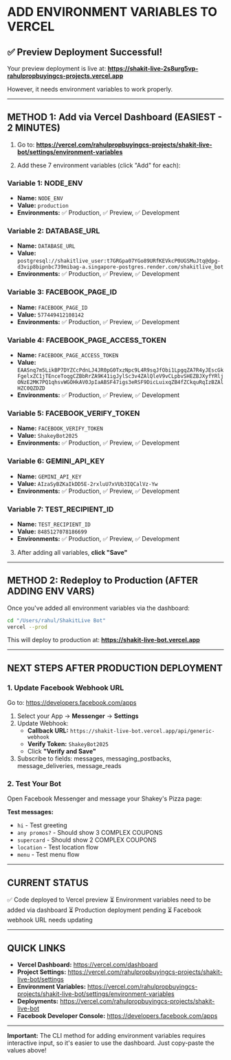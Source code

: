 # ADD ENVIRONMENT VARIABLES TO VERCEL

## ✅ Preview Deployment Successful!

Your preview deployment is live at:
**https://shakit-live-2s8urg5vp-rahulpropbuyingcs-projects.vercel.app**

However, it needs environment variables to work properly.

---

## METHOD 1: Add via Vercel Dashboard (EASIEST - 2 MINUTES)

1. Go to: **https://vercel.com/rahulpropbuyingcs-projects/shakit-live-bot/settings/environment-variables**

2. Add these 7 environment variables (click "Add" for each):

### Variable 1: NODE_ENV
- **Name:** `NODE_ENV`
- **Value:** `production`
- **Environments:** ✅ Production, ✅ Preview, ✅ Development

### Variable 2: DATABASE_URL
- **Name:** `DATABASE_URL`
- **Value:** `postgresql://shakitlive_user:t7GRGpa07YGo89URfKEVkcP0UGSMuJtq@dpg-d3vip8bipnbc739mibag-a.singapore-postgres.render.com/shakitlive_bot`
- **Environments:** ✅ Production, ✅ Preview, ✅ Development

### Variable 3: FACEBOOK_PAGE_ID
- **Name:** `FACEBOOK_PAGE_ID`
- **Value:** `577449412108142`
- **Environments:** ✅ Production, ✅ Preview, ✅ Development

### Variable 4: FACEBOOK_PAGE_ACCESS_TOKEN
- **Name:** `FACEBOOK_PAGE_ACCESS_TOKEN`
- **Value:** `EAASnq7m5LikBP7DYZCcPdnLJ4JR0pG0TxzNpc9L4R9sqJfObi1LpgqZA7R4yJEscGkFgelxZC1jTEnceToqgCZBbRrZA9K41igJylSc3v4ZAlQleV9vCLpbvSHEZBJXyfYRljONzE2MK7PQ1qhsvWGOHkAV0JpIaABSF47igs3eRSF9DicLuixqZB4fZCkquRqIzBZAlHZC0QZDZD`
- **Environments:** ✅ Production, ✅ Preview, ✅ Development

### Variable 5: FACEBOOK_VERIFY_TOKEN
- **Name:** `FACEBOOK_VERIFY_TOKEN`
- **Value:** `ShakeyBot2025`
- **Environments:** ✅ Production, ✅ Preview, ✅ Development

### Variable 6: GEMINI_API_KEY
- **Name:** `GEMINI_API_KEY`
- **Value:** `AIzaSyBZKaIkDD5E-2rxluU7xVUb3IQCalVz-Yw`
- **Environments:** ✅ Production, ✅ Preview, ✅ Development

### Variable 7: TEST_RECIPIENT_ID
- **Name:** `TEST_RECIPIENT_ID`
- **Value:** `8485127078186699`
- **Environments:** ✅ Production, ✅ Preview, ✅ Development

3. After adding all variables, **click "Save"**

---

## METHOD 2: Redeploy to Production (AFTER ADDING ENV VARS)

Once you've added all environment variables via the dashboard:

```bash
cd "/Users/rahul/ShakitLive Bot"
vercel --prod
```

This will deploy to production at: **https://shakit-live-bot.vercel.app**

---

## NEXT STEPS AFTER PRODUCTION DEPLOYMENT

### 1. Update Facebook Webhook URL

Go to: https://developers.facebook.com/apps

1. Select your App → **Messenger** → **Settings**
2. Update Webhook:
   - **Callback URL:** `https://shakit-live-bot.vercel.app/api/generic-webhook`
   - **Verify Token:** `ShakeyBot2025`
   - Click **"Verify and Save"**
3. Subscribe to fields: messages, messaging_postbacks, message_deliveries, message_reads

### 2. Test Your Bot

Open Facebook Messenger and message your Shakey's Pizza page:

**Test messages:**
- `hi` - Test greeting
- `any promos?` - Should show 3 COMPLEX COUPONS
- `supercard` - Should show 2 COMPLEX COUPONS
- `location` - Test location flow
- `menu` - Test menu flow

---

## CURRENT STATUS

✅ Code deployed to Vercel preview
⏳ Environment variables need to be added via dashboard
⏳ Production deployment pending
⏳ Facebook webhook URL needs updating

---

## QUICK LINKS

- **Vercel Dashboard:** https://vercel.com/dashboard
- **Project Settings:** https://vercel.com/rahulpropbuyingcs-projects/shakit-live-bot/settings
- **Environment Variables:** https://vercel.com/rahulpropbuyingcs-projects/shakit-live-bot/settings/environment-variables
- **Deployments:** https://vercel.com/rahulpropbuyingcs-projects/shakit-live-bot
- **Facebook Developer Console:** https://developers.facebook.com/apps

---

**Important:** The CLI method for adding environment variables requires interactive input, so it's easier to use the dashboard. Just copy-paste the values above!
